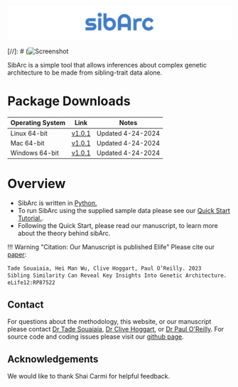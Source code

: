 



 

![Screenshot](img/logo.jpg) 


[//]: # (![Screenshot](img/bridge_logo3.png) 


SibArc is a simple tool that allows inferences about complex genetic architecture to be made from sibling-trait data alone.  


# Package Downloads 
| Operating System | Link | Notes | 
| -----------------|:----------:|:----:| 
| Linux  64-bit | [v1.0.1](https://github.com/tadesouaiaia/sibArc/archive/refs/heads/main.zip) | Updated 4-24-2024
| Mac  64-bit | [v1.0.1](https://github.com/tadesouaiaia/sibArc/archive/refs/heads/main.zip) | Updated 4-24-2024
| Windows  64-bit | [v1.0.1](https://github.com/tadesouaiaia/sibArc/archive/refs/heads/main.zip) | Updated 4-24-2024





# Overview 

- SibArc is written in [Python.](https://www.python.org/downloads/) 
- To run SibArc using the supplied sample data please see our [Quick Start Tutorial.](quik_demo.md).
- Following the Quick Start, please read our manuscript, to learn more about the theory behind sibArc. 









!!! Warning "Citation: Our Manuscript is published Elife" 
    Please cite our [paper](https://elifesciences.org/reviewed-preprints/87522): 
 
    Tade Souaiaia, Hei Man Wu, Clive Hoggart, Paul O’Reilly. 2023
    Sibling Similarity Can Reveal Key Insights Into Genetic Architecture. 
    eLife12:RP87522






## Contact 
For questions about the methodology, this website, or our manuscript please contact [Dr Tade Souaiaia](tade.souaiaia@gmail.com), 
[Dr Clive Hoggart](http://www.pauloreilly.info/), or [Dr Paul O'Reilly](http://www.pauloreilly.info/).  For source code and coding 
issues please visit our [github page](https://github.com/tadesouaiaia/sibarc). 


## Acknowledgements

We would like to thank Shai Carmi for helpful feedback. 









